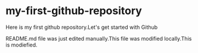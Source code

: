 # my-first-github-repository

Here is my first github repository.Let's get started with Github

README.md file was just edited manually.This file was modified locally.This is modiefied.

